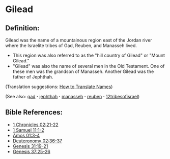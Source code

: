 # Gilead #

## Definition: ##

Gilead was the name of a mountainous region east of the Jordan river where the Israelite tribes of Gad, Reuben, and Manasseh lived.

 * This region was also referred to as the "hill country of Gilead" or "Mount Gilead." 
 * "Gilead" was also the name of several men in the Old Testament. One of these men was the grandson of Manasseh. Another Gilead was the father of Jephthah.

(Translation suggestions: [How to Translate Names](https://git.door43.org/Door43/en-ta-translate-vol1/src/master/content/translate_names.md))

(See also: [gad](../other/gad.md) **·** [jephthah](../other/jephthah.md) **·** [manasseh](../other/manasseh.md) **·** [reuben](../other/reuben.md) **·** [12tribesofisrael](../other/12tribesofisrael.md))

## Bible References: ##

* [1 Chronicles 02:21-22](https://door43.org/en/bible/notes/1ch/02/21)
* [1 Samuel 11:1-2](https://door43.org/en/bible/notes/1sa/11/01)
* [Amos 01:3-4](https://door43.org/en/bible/notes/amo/01/03)
* [Deuteronomy 02:36-37](https://door43.org/en/bible/notes/deu/02/36)
* [Genesis 31:19-21](https://door43.org/en/bible/notes/gen/31/19)
* [Genesis 37:25-26](https://door43.org/en/bible/notes/gen/37/25)

